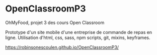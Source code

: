 # OpenClassroomP3
OhMyFood, projet 3 des cours Open Classroom

Prototype d'un site mobile d'une entreprise de commande de repas en ligne.
Utilisation d'html, css, sass, npm scripts, git, mixins, keyframes.

https://robinsonescoulen.github.io/OpenClassroomP3/
